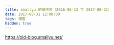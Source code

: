```yaml
---
title: smallyu 的旧博客（2016-05-23 至 2017-08-31）
date: 2017-08-31 12:00:00
tags: 博客
hidden: true
---
```


<https://old-blog.smallyu.net/>

